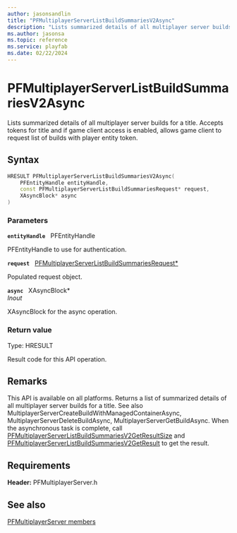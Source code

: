 ```yaml
---
author: jasonsandlin
title: "PFMultiplayerServerListBuildSummariesV2Async"
description: "Lists summarized details of all multiplayer server builds for a title. Accepts tokens for title and if game client access is enabled, allows game client to request list of builds with player entity token."
ms.author: jasonsa
ms.topic: reference
ms.service: playfab
ms.date: 02/22/2024
---
```


# PFMultiplayerServerListBuildSummariesV2Async  

Lists summarized details of all multiplayer server builds for a title. Accepts tokens for title and if game client access is enabled, allows game client to request list of builds with player entity token.  

## Syntax  
  
```cpp
HRESULT PFMultiplayerServerListBuildSummariesV2Async(  
    PFEntityHandle entityHandle,  
    const PFMultiplayerServerListBuildSummariesRequest* request,  
    XAsyncBlock* async  
)  
```  
  
### Parameters  
  
**`entityHandle`** &nbsp; PFEntityHandle  
  
PFEntityHandle to use for authentication.  
  
**`request`** &nbsp; [PFMultiplayerServerListBuildSummariesRequest*](../../pfmultiplayerservertypes/structs/pfmultiplayerserverlistbuildsummariesrequest.md)  
  
Populated request object.  
  
**`async`** &nbsp; XAsyncBlock*  
*_Inout_*  
  
XAsyncBlock for the async operation.  
  
  
### Return value
Type: HRESULT
  
Result code for this API operation.
  
## Remarks  
  
This API is available on all platforms. Returns a list of summarized details of all multiplayer server builds for a title. See also MultiplayerServerCreateBuildWithManagedContainerAsync, MultiplayerServerDeleteBuildAsync, MultiplayerServerGetBuildAsync. When the asynchronous task is complete, call [PFMultiplayerServerListBuildSummariesV2GetResultSize](pfmultiplayerserverlistbuildsummariesv2getresultsize.md) and [PFMultiplayerServerListBuildSummariesV2GetResult](pfmultiplayerserverlistbuildsummariesv2getresult.md) to get the result.
  
## Requirements  
  
**Header:** PFMultiplayerServer.h
  
## See also  
[PFMultiplayerServer members](../pfmultiplayerserver_members.md)  

  
  
